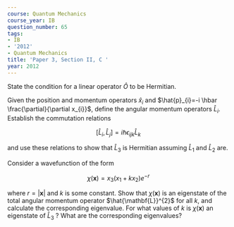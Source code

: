 ```yaml
---
course: Quantum Mechanics
course_year: IB
question_number: 65
tags:
- IB
- '2012'
- Quantum Mechanics
title: 'Paper 3, Section II, C '
year: 2012
---
```




State the condition for a linear operator $\hat{O}$ to be Hermitian.

Given the position and momentum operators $\hat{x}_{i}$ and $\hat{p}_{i}=-i \hbar \frac{\partial}{\partial x_{i}}$, define the angular momentum operators $\hat{L}_{i}$. Establish the commutation relations

$$\left[\hat{L}_{i}, \hat{L}_{j}\right]=i \hbar \epsilon_{i j k} \hat{L}_{k}$$

and use these relations to show that $\hat{L}_{3}$ is Hermitian assuming $\hat{L}_{1}$ and $\hat{L}_{2}$ are.

Consider a wavefunction of the form

$$\chi(\mathbf{x})=x_{3}\left(x_{1}+k x_{2}\right) e^{-r}$$

where $r=|\mathbf{x}|$ and $k$ is some constant. Show that $\chi(\mathbf{x})$ is an eigenstate of the total angular momentum operator $\hat{\mathbf{L}}^{2}$ for all $k$, and calculate the corresponding eigenvalue. For what values of $k$ is $\chi(\mathbf{x})$ an eigenstate of $\hat{L}_{3}$ ? What are the corresponding eigenvalues?